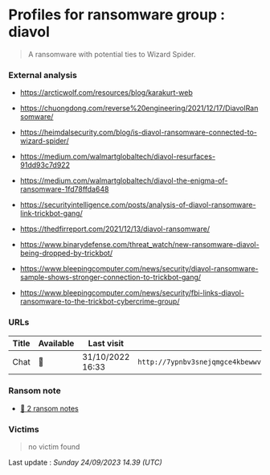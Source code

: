# Profiles for ransomware group : **diavol**


> A ransomware with potential ties to Wizard Spider.

### External analysis
- https://arcticwolf.com/resources/blog/karakurt-web

- https://chuongdong.com/reverse%20engineering/2021/12/17/DiavolRansomware/

- https://heimdalsecurity.com/blog/is-diavol-ransomware-connected-to-wizard-spider/

- https://medium.com/walmartglobaltech/diavol-resurfaces-91dd93c7d922

- https://medium.com/walmartglobaltech/diavol-the-enigma-of-ransomware-1fd78ffda648

- https://securityintelligence.com/posts/analysis-of-diavol-ransomware-link-trickbot-gang/

- https://thedfirreport.com/2021/12/13/diavol-ransomware/

- https://www.binarydefense.com/threat_watch/new-ransomware-diavol-being-dropped-by-trickbot/

- https://www.bleepingcomputer.com/news/security/diavol-ransomware-sample-shows-stronger-connection-to-trickbot-gang/

- https://www.bleepingcomputer.com/news/security/fbi-links-diavol-ransomware-to-the-trickbot-cybercrime-group/

### URLs
| Title | Available | Last visit | fqdn | Screenshot 
|---|---|---|---|---|
| Chat | 🔴 | 31/10/2022 16:33 | `http://7ypnbv3snejqmgce4kbewwvym4cm5j6lkzf2hra2hyhtsvwjaxwipkyd.onion` | ❌ | 


### Ransom note
* [📝 2 ransom notes](notes/diavol)

### Victims

> no victim found




Last update : _Sunday 24/09/2023 14.39 (UTC)_
